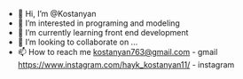 - 👋 Hi, I’m @Kostanyan
- 👀 I’m interested in programing and modeling
- 🌱 I’m currently learning front end development
- 💞️ I’m looking to collaborate on ...
- 📫 How to reach me kostanyan763@gmail.com - gmail
                      https://www.instagram.com/hayk_kostanyan11/ - instagram

<!---
Kostanyan/Kostanyan is a ✨ special ✨ repository because its `README.md` (this file) appears on your GitHub profile.
You can click the Preview link to take a look at your changes.
--->
